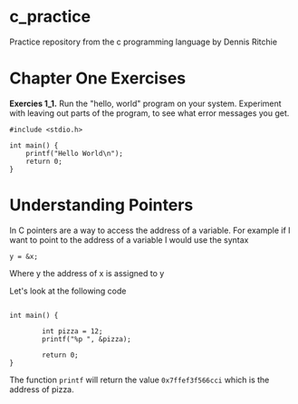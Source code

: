 # c_practice
Practice repository from the c programming language by Dennis Ritchie 

# Chapter One Exercises

**Exercies 1_1.** Run the "hello, world" program on your system. Experiment with leaving out parts of the program, to see what error messages you get.

````
#include <stdio.h>

int main() {
	printf("Hello World\n");
	return 0;
}
````

# Understanding Pointers

In C pointers are a way to access the address of a variable. For example if I want to point to the address of a variable I would use the syntax

`y = &x;`

Where y the address of x is assigned to y

Let's look at the following code

````#include <stdio.h>

int main() {

        int pizza = 12;
        printf("%p ", &pizza);

        return 0;
}
````
The function `printf` will return the value `0x7ffef3f566cci` which is the address of pizza.

